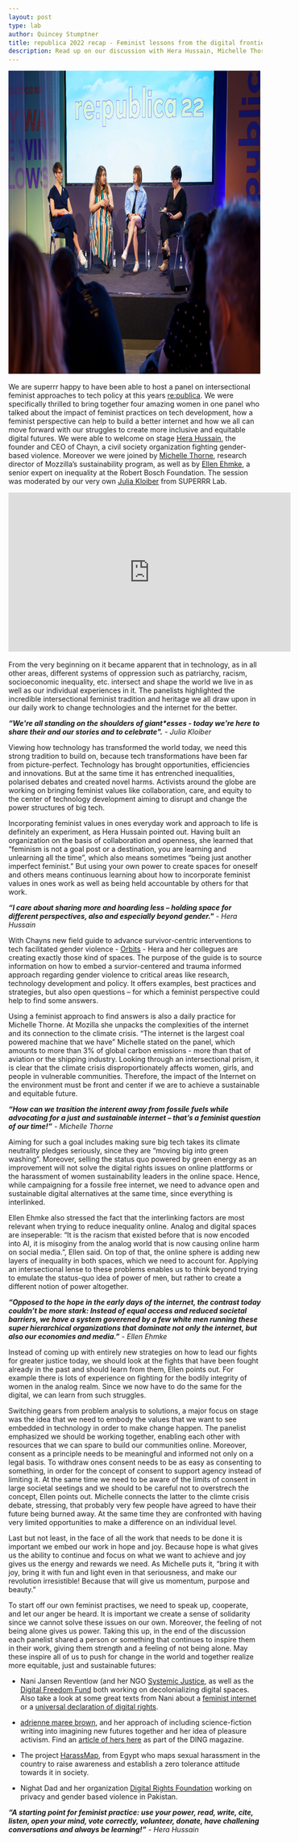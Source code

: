 ```yaml
---
layout: post
type: lab
author: Quincey Stumptner
title: republica 2022 recap - Feminist lessons from the digital frontier
description: Read up on our discussion with Hera Hussain, Michelle Thorne and Ellen Ehmke.
---
```


<img src="/assets/img/blog/republica 2022 Panel_feminist frontier.jpg" alt="The photo shows the four panelists, Ellen Ehmke, Hera Hussain, Michelle Thorne and Julia Kloiber sitting on stage with a large sign behind them depicting the logo of republica." width="500" height="600">

<p>
We are superrr happy to have been able to host a panel on intersectional feminist approaches to tech policy at this years <a href="https://re-publica.com/de/session/sorry-late-reply-feminist-lessons-digital-frontier/">re:publica</a>. We were specifically thrilled to bring together four amazing women in one panel who talked about the impact of feminist practices on tech development, how a feminist perspective can help to build a better internet and how we all can move forward with our struggles to create more inclusive and equitable digital futures. We were able to welcome on stage <a href="https://re-publica.com/de/user/13512">Hera Hussain</a>, the founder and CEO of Chayn, a civil society organization fighting gender-based violence. Moreover we were joined by <a href="https://michellethorne.cc/about/">Michelle Thorne</a>, research director of Mozzilla’s sustainability program, as well as by <a href="https://re-publica.com/de/user/12575/">Ellen Ehmke</a>, a senior expert on inequality at the Robert Bosch Foundation. The session was moderated by our very own <a href="https://juliakloiber.com/">Julia Kloiber</a> from SUPERRR Lab.
</p>


<iframe width="560" height="315" src="https://www.youtube-nocookie.com/embed/v45W_m7SOPM" title="YouTube video player" frameborder="0" allow="accelerometer; autoplay; clipboard-write; encrypted-media; gyroscope; picture-in-picture" allowfullscreen></iframe>
<br>


<p>
From the very beginning on it became apparent that in technology, as in all other areas, different systems of oppression such as patriarchy, racism, socioeconomic inequality, etc. intersect and shape the world we live in as well as our individual experiences in it. The panelists highlighted the incredible intersectional feminist tradition and heritage we all draw upon in our daily work to change technologies and the internet for the better. 
</p>

<p>
<i><b>“We're all standing on the shoulders of giant*esses - today we're here to share their and our stories and to celebrate".</b> - Julia Kloiber</i>
</p>
<p>
Viewing how technology has transformed the world today, we need this strong tradition to build on, because tech transformations have been far from picture-perfect. Technology has brought opportunities, efficiencies and innovations. But at the same time it has entrenched inequalities, polarised debates and created novel harms. Activists around the globe are working on bringing feminist values like collaboration, care, and equity to the center of technology development aiming to disrupt and change the power structures of big tech.
</p>

<p>
Incorporating feminist values in ones everyday work and approach to life is definitely an experiment, as Hera Hussain pointed out. Having built an organization on the basis of collaboration and openness, she learned that “feminism is not a goal post or a destination, you are learning and unlearning all the time”, which also means sometimes “being just another imperfect feminist.” But using your own power to create spaces for oneself and others means continuous learning about how to incorporate feminist values in ones work as well as being held accountable by others for that work.
</p>
<p>
<i><b>“I care about sharing more and hoarding less – holding space for different perspectives, also and especially beyond gender."</b> - Hera Hussain</i>
</p>


<p>
With Chayns new field guide to advance survivor-centric interventions to tech facilitated gender violence - <a href="https://chayn.notion.site/chayn/Orbits-a-global-field-guide-to-advance-intersectional-survivor-centred-and-trauma-informed-interv-8d8dc6a1436543b8b25af63ddafaa409/">Orbits</a> - Hera and her collegues are creating exactly those kind of spaces. The purpose of the guide is to source information on how to embed a survior-centered and trauma informed approach regarding gender violence to critical areas like research, technology development and policy. It offers examples, best practices and strategies, but also open questions – for which a feminist perspective could help to find some answers.
</p>
<p>
Using a feminist approach to find answers is also a daily practice for Michelle Thorne. At Mozilla she unpacks the complexities of the internet and its connection to the climate crisis. “The internet is the largest coal powered machine that we have” Michelle stated on the panel, which amounts to more than 3% of global carbon emissions - more than that of aviation or the shipping industry. Looking through an intersectional prism, it is clear that the climate crisis disproportionately affects women, girls, and people in vulnerable communities. Therefore, the impact of the Internet on the environment must be front and center if we are to achieve a sustainable and equitable future.
</p>

<p>
<i><b>“How can we trasition the interent away from fossile fuels while advocating for a just and sustainable internet – that’s a feminist question of our time!”</b> - Michelle Thorne</i>
</p>
<p>
Aiming for such a goal includes making sure big tech takes its climate neutrality pledges seriously, since they are “moving big into green washing”. Moreover, selling the status quo powered by green energy as an improvement will not solve the digital rights issues on online plattforms or the harassment of women sustainability leaders in the online space. Hence, while campaigning for a fossile free internet, we need to advance open and sustainable digital alternatives at the same time, since everything is interlinked.
</p>

<p>
Ellen Ehmke also stressed the fact that the interlinking factors are most relevant when trying to reduce inequality online. Analog and digital spaces are inseperable: “It is the racism that existed before that is now encoded into AI, it is misoginy from the analog world that is now causing online harm on social media.”, Ellen said. On top of that, the online sphere is adding new layers of inequality in both spaces, which we need to account for. Applying an intersectional lense to these problems enables us to think beyond trying to emulate the status-quo idea of power of men, but rather to create a different notion of power altogether.
</p>
<p>
<i><b>“Opposed to the hope in the early days of the internet, the contrast today couldn’t be more stark: Instead of equal access and reduced societal barriers, we have a system goverened by a few white men running these super hierarchical organizations that dominate not only the internet, but also our economies and media.”</b> - Ellen Ehmke</i>
<p>

<p>
Instead of coming up with entirely new strategies on how to lead our fights for greater justice today, we should look at the fights that have been fought already in the past and should learn from them, Ellen points out. For example there is lots of experience on fighting for the bodily integrity of women in the analog realm. Since we now have to do the same for the digital, we can learn from such struggles.
</p>

<p>
Switching gears from problem analysis to solutions, a major focus on stage was the idea that we need to embody the values that we want to see embedded in technology in order to make change happen. The panelist emphasized we should be working together, enabling each other with resources that we can spare to build our communities online. Moreover, consent as a principle needs to be meaningful and informed not only on a legal basis. To withdraw ones consent needs to be as easy as consenting to something, in order for the concept of consent to support agency instead of limiting it. At the same time we need to be aware of the limits of consent in large societal seetings and we should to be careful not to overstrech the concept, Ellen points out. Michelle connects the latter to the climte crisis debate, stressing, that probably very few people have agreed to have their future being burned away. At the same time they are confronted with having very limited opportunities to make a difference on an individual level.
</p>

<p>
Last but not least, in the face of all the work that needs to be done it is important we embed our work in hope and joy. Because hope is what gives us the ability to continue and focus on what we want to achieve and joy gives us the energy and rewards we need. As Michelle puts it, “bring it with joy, bring it with fun and light even in that seriousness, and make our revolution irresistible! Because that will give us momentum, purpose and beauty.”
</p>

<p>
To start off our own feminist practises, we need to speak up, cooperate, and let our anger be heard. It is important we create a sense of solidarity since we cannot solve these issues on our own. Moreover, the feeling of not being alone gives us power. Taking this up, in the end of the discussion each panelist shared a person or something that continues to inspire them in their work, giving them strength and a feeling of not being alone. May these inspire all of us to push for change in the world and together realize more equitable, just and sustainable futures:
</p>

<p>
<ul><li>Nani Jansen Reventlow (and her NGO <a href="https://systemicjustice.ngo/">Systemic Justice</a>, as well as the <a href="https://digitalfreedomfund.org/">Digital Freedom Fund</a> both working on decolonializing digital spaces. Also take a look at some great texts from Nani about a <a href="https://nanijansenreventlow.medium.com/what-does-building-an-intersectional-feminist-internet-look-like-5b9323718264/">feminist internet</a> or a <a href="https://dingdingding.org/issue-2/imagining-a-universal-declaration-of-digital-rights/">universal declaration of digital rights</a>. </li>

<li><p><a href="https://adriennemareebrown.net/">adrienne maree brown</a>, and her approach of including science-fiction writing into imagining new futures together and her idea of pleasure activism. Find an <a href="https://dingdingding.org/issue-2/dream-beyond-the-wounds/">article of hers here</a> as part of the DING magazine.</p></li>

<li><p>The project <a href="https://harassmap.org/en/">HarassMap</a>, from Egypt who maps sexual harassment in the country to raise awareness and establish a zero tolerance attitude towards it in society.</p></li>

<li><p>Nighat Dad and her organization <a href="https://digitalrightsfoundation.pk/">Digital Rights Foundation</a> working on privacy and gender based violence in Pakistan.</p></li>
</ul>

<p> </p>

<p>
<i><b>“A starting point for feminist practice: use your power, read, write, cite, listen, open your mind, vote correctly, volunteer, donate, have challening conversations and always be learning!”</b> - Hera Hussain<i>


